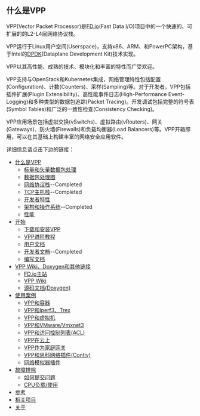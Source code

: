 ## 什么是VPP
VPP(Vector Packet Processor)是[FD.io](https://fd.io/)(Fast Data I/O)项目中的一个快速的、可扩展的的L2-L4层网络协议栈。

VPP运行于Linux用户空间(Userspace)，支持x86、ARM、和PowerPC架构，基于Intel的[DPDK](https://www.dpdk.org/)(Dataplane Development Kit)技术实现。

VPP以其高性能、成熟的技术、模块化和丰富的特性而广受欢迎。

VPP支持与OpenStack和Kubernetes集成，网络管理特性包括配置(Configuration)、计数(Counters)、采样(Sampling)等。对于开发者，VPP包括插件扩展(Plugin Extensibility)、高性能事件日志(High-Performance Event-Logging)和多种类型的数据包追踪(Packet Tracing)。开发调试包括完整的符号表(Symbol Tables)和广泛的一致性检查(Consistency Checking)。

VPP应用场景包括虚拟交换(vSwitchs)、虚拟路由(vRouters)、网关(Gateways)、防火墙(Firewalls)和负载均衡器(Load Balancers)等。VPP开箱即用，可以在其基础上构建丰富的网络安全应用软件。

详细信息请点击下边的链接：
* [什么是VPP](https://github.com/penybai/vpp-docs)
  - [标量和矢量数据包处理](https://github.com/penybai/vpp-docs/blob/master/Scalar-vs-Vector-packet-processing.md)
  - [数据包处理图](https://github.com/penybai/vpp-docs/blob/master/The-Packet-Processing-Graph.md)
  - [网络协议栈](https://github.com/penybai/vpp-docs/blob/master/Network-Stack.md)--Completed
  - [TCP主机栈](https://github.com/penybai/vpp-docs/blob/master/TCP-Host-Stack.md)--Completed
  - [开发者特性](https://github.com/penybai/vpp-docs/blob/master/Features-for-Developers.md)
  - [架构和操作系统](https://github.com/penybai/vpp-docs/blob/master/Architectures-and-Operating-Systems.md)--Completed
  - [性能](https://github.com/penybai/vpp-docs/blob/master/Performance.md)
* [开始](https://github.com/penybai/vpp-docs/blob/master/Getting-Started.md)
  - [下载和安装VPP](https://github.com/penybai/vpp-docs/blob/master/Downloading-and-Installing-VPP.md)
  - [VPP进阶教程](https://github.com/penybai/vpp-docs/blob/master/Porgressive-VPP-Tutorial.md)
  - [用户文档](https://github.com/penybai/vpp-docs/blob/master/For-Users.md)
  - [开发者文档](https://github.com/penybai/vpp-docs/blob/master/For-Developers.md)--Completed
  - [编写文档](https://github.com/penybai/vpp-docs/blob/master/Writting-Documents.md)
* [VPP Wiki、Doxygen和其他链接](https://github.com/penybai/vpp-docs/blob/master/VPP-Wiki-Doxygen-and-Other-Links.md)
  - [FD.io主站](https://github.com/penybai/vpp-docs/blob/master/FD_io-Main-Site.md)
  - [VPP Wiki](https://github.com/penybai/vpp-docs/blob/master/VPP-Wiki.md)
  - [源码文档(Doxygen)](https://github.com/penybai/vpp-docs/blob/master/Source-code-Documents-doxygen.md)
* [使用案例](https://github.com/penybai/vpp-docs/blob/master/Use-Cases.md)
  - [VPP和容器](https://github.com/penybai/vpp-docs/blob/master/VPP-with-Containers.md)
  - [VPP和Iperf3、Trex](https://github.com/penybai/vpp-docs/blob/master/VPP-with-Iperf3-and-Trex.md)
  - [VPP和虚拟机](https://github.com/penybai/vpp-docs/blob/master/FD_io-VPP-with-Virutal-Machines.md)
  - [VPP和VMware/Vmxnet3](https://github.com/penybai/vpp-docs/blob/master/VPP-with-WMware-Vmxnet3.md)
  - [VPP和访问控制列表(ACL)](https://github.com/penybai/vpp-docs/blob/master/Access-Control-List-with-FD_io-VPP.md)
  - [VPP在云上](https://github.com/penybai/vpp-docs/blob/master/VPP-inside-the-Cloud.md)
  - [VPP作为家庭网关](https://github.com/penybai/vpp-docs/blob/master/Using-VPP-as-a-Home-Gateway.md)
  - [VPP和思科网络插件(Contiv)](https://github.com/penybai/vpp-docs/blob/master/Contiv-VPP.md)
  - [网络模拟器插件](https://github.com/penybai/vpp-docs/blob/master/Network-Simulator-Plugin.md)
* [故障排除](https://github.com/penybai/vpp-docs/blob/master/Troubleshooting.md)
  - [如何提交问题](https://github.com/penybai/vpp-docs/blob/master/How-to-Report-an-Issue.md)
  - [CPU负载/使用](https://github.com/penybai/vpp-docs/blob/master/CPU-Load-Usage.md)
* [参考](https://github.com/penybai/vpp-docs/blob/master/Reference.md)
* [相关项目](https://github.com/penybai/vpp-docs/blob/master/Related-Projects.md)
* [关于](https://github.com/penybai/vpp-docs/blob/master/About.md)
